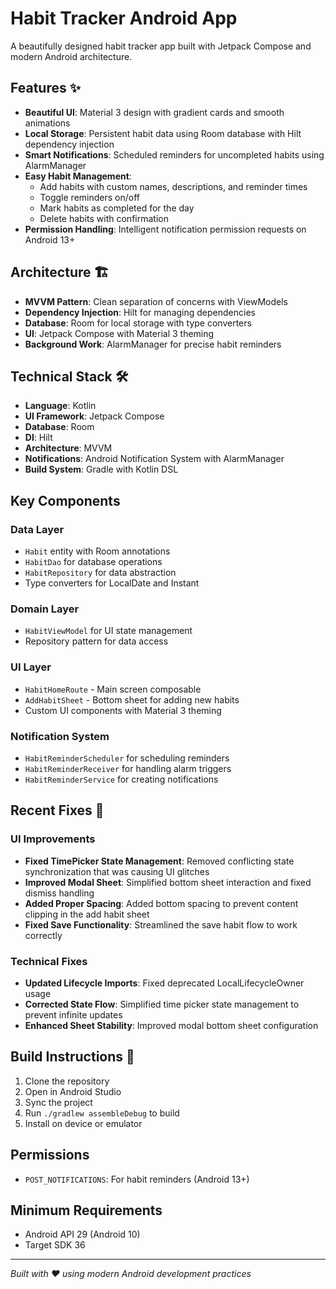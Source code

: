 # Habit Tracker Android App

A beautifully designed habit tracker app built with Jetpack Compose and modern Android architecture.

## Features ✨

- **Beautiful UI**: Material 3 design with gradient cards and smooth animations
- **Local Storage**: Persistent habit data using Room database with Hilt dependency injection
- **Smart Notifications**: Scheduled reminders for uncompleted habits using AlarmManager
- **Easy Habit Management**: 
  - Add habits with custom names, descriptions, and reminder times
  - Toggle reminders on/off
  - Mark habits as completed for the day
  - Delete habits with confirmation
- **Permission Handling**: Intelligent notification permission requests on Android 13+

## Architecture 🏗️

- **MVVM Pattern**: Clean separation of concerns with ViewModels
- **Dependency Injection**: Hilt for managing dependencies
- **Database**: Room for local storage with type converters
- **UI**: Jetpack Compose with Material 3 theming
- **Background Work**: AlarmManager for precise habit reminders

## Technical Stack 🛠️

- **Language**: Kotlin
- **UI Framework**: Jetpack Compose
- **Database**: Room
- **DI**: Hilt
- **Architecture**: MVVM
- **Notifications**: Android Notification System with AlarmManager
- **Build System**: Gradle with Kotlin DSL

## Key Components

### Data Layer
- `Habit` entity with Room annotations
- `HabitDao` for database operations
- `HabitRepository` for data abstraction
- Type converters for LocalDate and Instant

### Domain Layer
- `HabitViewModel` for UI state management
- Repository pattern for data access

### UI Layer
- `HabitHomeRoute` - Main screen composable
- `AddHabitSheet` - Bottom sheet for adding new habits
- Custom UI components with Material 3 theming

### Notification System
- `HabitReminderScheduler` for scheduling reminders
- `HabitReminderReceiver` for handling alarm triggers
- `HabitReminderService` for creating notifications

## Recent Fixes 🔧

### UI Improvements
- **Fixed TimePicker State Management**: Removed conflicting state synchronization that was causing UI glitches
- **Improved Modal Sheet**: Simplified bottom sheet interaction and fixed dismiss handling
- **Added Proper Spacing**: Added bottom spacing to prevent content clipping in the add habit sheet
- **Fixed Save Functionality**: Streamlined the save habit flow to work correctly

### Technical Fixes
- **Updated Lifecycle Imports**: Fixed deprecated LocalLifecycleOwner usage
- **Corrected State Flow**: Simplified time picker state management to prevent infinite updates
- **Enhanced Sheet Stability**: Improved modal bottom sheet configuration

## Build Instructions 📱

1. Clone the repository
2. Open in Android Studio
3. Sync the project
4. Run `./gradlew assembleDebug` to build
5. Install on device or emulator

## Permissions

- `POST_NOTIFICATIONS`: For habit reminders (Android 13+)

## Minimum Requirements

- Android API 29 (Android 10)
- Target SDK 36

---

*Built with ❤️ using modern Android development practices*